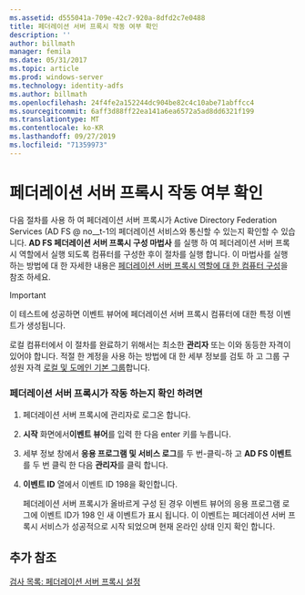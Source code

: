 ```yaml
---
ms.assetid: d555041a-709e-42c7-920a-8dfd2c7e0488
title: 페더레이션 서버 프록시 작동 여부 확인
description: ''
author: billmath
manager: femila
ms.date: 05/31/2017
ms.topic: article
ms.prod: windows-server
ms.technology: identity-adfs
ms.author: billmath
ms.openlocfilehash: 24f4fe2a152244dc904be82c4c10abe71abffcc4
ms.sourcegitcommit: 6aff3d88ff22ea141a6ea6572a5ad8dd6321f199
ms.translationtype: MT
ms.contentlocale: ko-KR
ms.lasthandoff: 09/27/2019
ms.locfileid: "71359973"
---
```

# <a name="verify-that-a-federation-server-proxy-is-operational"></a>페더레이션 서버 프록시 작동 여부 확인


다음 절차를 사용 하 여 페더레이션 서버 프록시가 Active Directory Federation Services \(AD FS @ no__t-1의 페더레이션 서비스와 통신할 수 있는지 확인할 수 있습니다. **AD FS 페더레이션 서버 프록시 구성 마법사** 를 실행 하 여 페더레이션 서버 프록시 역할에서 실행 되도록 컴퓨터를 구성한 후이 절차를 실행 합니다. 이 마법사를 실행 하는 방법에 대 한 자세한 내용은 [페더레이션 서버 프록시 역할에 대 한 컴퓨터 구성](Configure-a-Computer-for-the-Federation-Server-Proxy-Role.md)을 참조 하세요.  
  
> [!IMPORTANT]  
> 이 테스트에 성공하면 이벤트 뷰어에 페더레이션 서버 프록시 컴퓨터에 대한 특정 이벤트가 생성됩니다.  
  
로컬 컴퓨터에서 이 절차를 완료하기 위해서는 최소한 **관리자** 또는 이와 동등한 자격이 있어야 합니다.  적절 한 계정을 사용 하는 방법에 대 한 세부 정보를 검토 하 고 그룹 구성원 자격 [로컬 및 도메인 기본 그룹](https://go.microsoft.com/fwlink/?LinkId=83477)합니다.   
  
### <a name="to-verify-that-a-federation-server-proxy-is-operational"></a>페더레이션 서버 프록시가 작동 하는지 확인 하려면  
  
1.  페더레이션 서버 프록시에 관리자로 로그온 합니다.  
  
2.  **시작** 화면에서**이벤트 뷰어**를 입력 한 다음 enter 키를 누릅니다.  
  
3.  세부 정보 창에서 **응용 프로그램 및 서비스 로그**를 두 번\-클릭\-하 고 **AD FS 이벤트**를 두 번 클릭 한 다음 **관리자**를 클릭 합니다.  
  
4.  **이벤트 ID** 열에서 이벤트 ID 198을 확인합니다.  
  
    페더레이션 서버 프록시가 올바르게 구성 된 경우 이벤트 뷰어의 응용 프로그램 로그에 이벤트 ID가 198 인 새 이벤트가 표시 됩니다. 이 이벤트는 페더레이션 서버 프록시 서비스가 성공적으로 시작 되었으며 현재 온라인 상태 인지 확인 합니다.  
  
## <a name="additional-references"></a>추가 참조  
[검사 목록: 페더레이션 서버 프록시 설정](Checklist--Setting-Up-a-Federation-Server-Proxy.md)  
  

